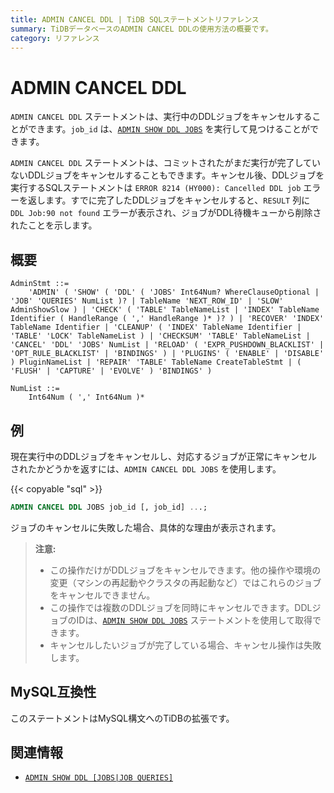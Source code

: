 ```yaml
---
title: ADMIN CANCEL DDL | TiDB SQLステートメントリファレンス
summary: TiDBデータベースのADMIN CANCEL DDLの使用方法の概要です。
category: リファレンス
---
```


# ADMIN CANCEL DDL

`ADMIN CANCEL DDL` ステートメントは、実行中のDDLジョブをキャンセルすることができます。`job_id` は、[`ADMIN SHOW DDL JOBS`](/sql-statements/sql-statement-admin-show-ddl.md) を実行して見つけることができます。

`ADMIN CANCEL DDL` ステートメントは、コミットされたがまだ実行が完了していないDDLジョブをキャンセルすることもできます。キャンセル後、DDLジョブを実行するSQLステートメントは `ERROR 8214 (HY000): Cancelled DDL job` エラーを返します。すでに完了したDDLジョブをキャンセルすると、`RESULT` 列に `DDL Job:90 not found` エラーが表示され、ジョブがDDL待機キューから削除されたことを示します。

## 概要

```ebnf+diagram
AdminStmt ::=
    'ADMIN' ( 'SHOW' ( 'DDL' ( 'JOBS' Int64Num? WhereClauseOptional | 'JOB' 'QUERIES' NumList )? | TableName 'NEXT_ROW_ID' | 'SLOW' AdminShowSlow ) | 'CHECK' ( 'TABLE' TableNameList | 'INDEX' TableName Identifier ( HandleRange ( ',' HandleRange )* )? ) | 'RECOVER' 'INDEX' TableName Identifier | 'CLEANUP' ( 'INDEX' TableName Identifier | 'TABLE' 'LOCK' TableNameList ) | 'CHECKSUM' 'TABLE' TableNameList | 'CANCEL' 'DDL' 'JOBS' NumList | 'RELOAD' ( 'EXPR_PUSHDOWN_BLACKLIST' | 'OPT_RULE_BLACKLIST' | 'BINDINGS' ) | 'PLUGINS' ( 'ENABLE' | 'DISABLE' ) PluginNameList | 'REPAIR' 'TABLE' TableName CreateTableStmt | ( 'FLUSH' | 'CAPTURE' | 'EVOLVE' ) 'BINDINGS' )

NumList ::=
    Int64Num ( ',' Int64Num )*
```

## 例

現在実行中のDDLジョブをキャンセルし、対応するジョブが正常にキャンセルされたかどうかを返すには、`ADMIN CANCEL DDL JOBS` を使用します。

{{< copyable "sql" >}}

```sql
ADMIN CANCEL DDL JOBS job_id [, job_id] ...;
```

ジョブのキャンセルに失敗した場合、具体的な理由が表示されます。

> **注意:**
>
> - この操作だけがDDLジョブをキャンセルできます。他の操作や環境の変更（マシンの再起動やクラスタの再起動など）ではこれらのジョブをキャンセルできません。
> - この操作では複数のDDLジョブを同時にキャンセルできます。DDLジョブのIDは、[`ADMIN SHOW DDL JOBS`](/sql-statements/sql-statement-admin-show-ddl.md) ステートメントを使用して取得できます。
> - キャンセルしたいジョブが完了している場合、キャンセル操作は失敗します。

## MySQL互換性

このステートメントはMySQL構文へのTiDBの拡張です。

## 関連情報

* [`ADMIN SHOW DDL [JOBS|JOB QUERIES]`](/sql-statements/sql-statement-admin-show-ddl.md)